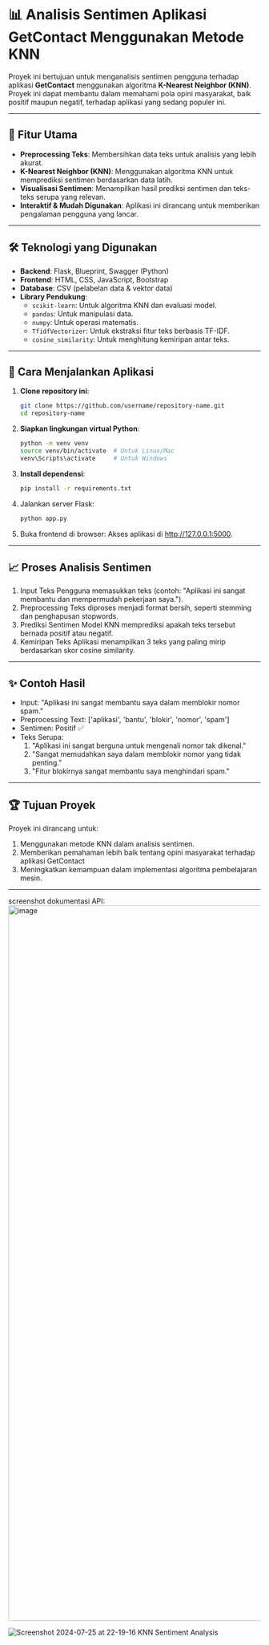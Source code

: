 # 📊 Analisis Sentimen Aplikasi GetContact Menggunakan Metode KNN

Proyek ini bertujuan untuk menganalisis sentimen pengguna terhadap aplikasi **GetContact** menggunakan algoritma **K-Nearest Neighbor (KNN)**. Proyek ini dapat membantu dalam memahami pola opini masyarakat, baik positif maupun negatif, terhadap aplikasi yang sedang populer ini.

---

## 🚀 Fitur Utama
- **Preprocessing Teks**: Membersihkan data teks untuk analisis yang lebih akurat.
- **K-Nearest Neighbor (KNN)**: Menggunakan algoritma KNN untuk memprediksi sentimen berdasarkan data latih.
- **Visualisasi Sentimen**: Menampilkan hasil prediksi sentimen dan teks-teks serupa yang relevan.
- **Interaktif & Mudah Digunakan**: Aplikasi ini dirancang untuk memberikan pengalaman pengguna yang lancar.

---

## 🛠️ Teknologi yang Digunakan
- **Backend**: Flask, Blueprint, Swagger (Python)  
- **Frontend**: HTML, CSS, JavaScript, Bootstrap  
- **Database**: CSV (pelabelan data & vektor data)  
- **Library Pendukung**:
  - `scikit-learn`: Untuk algoritma KNN dan evaluasi model.
  - `pandas`: Untuk manipulasi data.
  - `numpy`: Untuk operasi matematis.
  - `TfidfVectorizer`: Untuk ekstraksi fitur teks berbasis TF-IDF.
  - `cosine_similarity`: Untuk menghitung kemiripan antar teks.

---

## 🔧 Cara Menjalankan Aplikasi
1. **Clone repository ini**:
   ```bash
   git clone https://github.com/username/repository-name.git
   cd repository-name
2. **Siapkan lingkungan virtual Python**:
   ```bash
   python -m venv venv
   source venv/bin/activate  # Untuk Linux/Mac
   venv\Scripts\activate     # Untuk Windows
3. **Install dependensi**:
   ```bash
   pip install -r requirements.txt
4. Jalankan server Flask:
   ```bash
   python app.py
5. Buka frontend di browser:
Akses aplikasi di http://127.0.0.1:5000.

---

## 📈 Proses Analisis Sentimen
1. Input Teks
Pengguna memasukkan teks (contoh: "Aplikasi ini sangat membantu dan mempermudah pekerjaan saya.").
2. Preprocessing
Teks diproses menjadi format bersih, seperti stemming dan penghapusan stopwords.
3. Prediksi Sentimen
Model KNN memprediksi apakah teks tersebut bernada positif atau negatif.
4. Kemiripan Teks
Aplikasi menampilkan 3 teks yang paling mirip berdasarkan skor cosine similarity.

---

## ✨ Contoh Hasil
- Input: "Aplikasi ini sangat membantu saya dalam memblokir nomor spam."
- Preprocessing Text: ['aplikasi', 'bantu', 'blokir', 'nomor', 'spam']
- Sentimen: Positif ✅
- Teks Serupa:
  1. "Aplikasi ini sangat berguna untuk mengenali nomor tak dikenal."
  2. "Sangat memudahkan saya dalam memblokir nomor yang tidak penting."
  3. "Fitur blokirnya sangat membantu saya menghindari spam."

---

## 🏆 Tujuan Proyek
Proyek ini dirancang untuk:
1. Menggunakan metode KNN dalam analisis sentimen.
2. Memberikan pemahaman lebih baik tentang opini masyarakat terhadap aplikasi GetContact
3. Meningkatkan kemampuan dalam implementasi algoritma pembelajaran mesin.

---

screenshot dokumentasi API:
<img width="1427" alt="image" src="https://github.com/user-attachments/assets/5598032c-3da0-4b3c-af91-5104e832184a" />


![Screenshot 2024-07-25 at 22-19-16 KNN Sentiment Analysis](https://github.com/user-attachments/assets/e697180e-ea52-4280-8d63-2709d35eaa9d)
